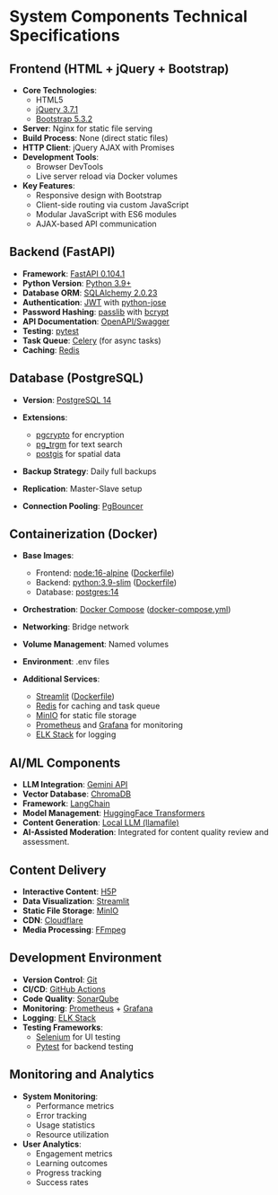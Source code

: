 # System Components Technical Specifications

## Frontend (HTML + jQuery + Bootstrap)

- **Core Technologies**:
  - HTML5
  - [jQuery 3.7.1](https://jquery.com/)
  - [Bootstrap 5.3.2](https://getbootstrap.com/)
- **Server**: Nginx for static file serving
- **Build Process**: None (direct static files)
- **HTTP Client**: jQuery AJAX with Promises
- **Development Tools**:
  - Browser DevTools
  - Live server reload via Docker volumes
- **Key Features**:
  - Responsive design with Bootstrap
  - Client-side routing via custom JavaScript
  - Modular JavaScript with ES6 modules
  - AJAX-based API communication

## Backend (FastAPI)

- **Framework**: [FastAPI 0.104.1](https://fastapi.tiangolo.com/)
- **Python Version**: [Python 3.9+](https://www.python.org/)
- **Database ORM**: [SQLAlchemy 2.0.23](https://www.sqlalchemy.org/)
- **Authentication**: [JWT](https://jwt.io/) with [python-jose](https://python-jose.readthedocs.io/)
- **Password Hashing**: [passlib](https://passlib.readthedocs.io/) with [bcrypt](https://github.com/pyca/bcrypt/)
- **API Documentation**: [OpenAPI/Swagger](https://swagger.io/)
- **Testing**: [pytest](https://docs.pytest.org/)
- **Task Queue**: [Celery](https://docs.celeryq.dev/) (for async tasks)
- **Caching**: [Redis](https://redis.io/)

## Database (PostgreSQL)

- **Version**: [PostgreSQL 14](https://www.postgresql.org/)
- **Extensions**:

  - [pgcrypto](https://www.postgresql.org/docs/current/pgcrypto.html) for encryption
  - [pg_trgm](https://www.postgresql.org/docs/current/pgtrgm.html) for text search
  - [postgis](https://postgis.net/) for spatial data

- **Backup Strategy**: Daily full backups
- **Replication**: Master-Slave setup
- **Connection Pooling**: [PgBouncer](https://www.pgbouncer.org/)

## Containerization (Docker)

- **Base Images**:

  - Frontend: [node:16-alpine](https://hub.docker.com/_/node) ([Dockerfile](../frontend/Dockerfile))
  - Backend: [python:3.9-slim](https://hub.docker.com/_/python) ([Dockerfile](../backend/Dockerfile))
  - Database: [postgres:14](https://hub.docker.com/_/postgres)

- **Orchestration**: [Docker Compose](https://docs.docker.com/compose/) ([docker-compose.yml](../docker-compose.yml))
- **Networking**: Bridge network
- **Volume Management**: Named volumes
- **Environment**: .env files
- **Additional Services**:
  - [Streamlit](https://streamlit.io/) ([Dockerfile](../streamlit/Dockerfile))
  - [Redis](https://redis.io/) for caching and task queue
  - [MinIO](https://min.io/) for static file storage
  - [Prometheus](https://prometheus.io/) and [Grafana](https://grafana.com/) for monitoring
  - [ELK Stack](https://www.elastic.co/what-is/elk-stack) for logging

## AI/ML Components

- **LLM Integration**: [Gemini API](https://ai.google.dev/)
- **Vector Database**: [ChromaDB](https://www.trychroma.com/)
- **Framework**: [LangChain](https://www.langchain.com/)
- **Model Management**: [HuggingFace Transformers](https://huggingface.co/docs/transformers/index)
- **Content Generation**: [Local LLM (llamafile)](https://github.com/Mozilla-Ocho/llamafile)
- **AI-Assisted Moderation**: Integrated for content quality review and assessment.

## Content Delivery

- **Interactive Content**: [H5P](https://h5p.org/)
- **Data Visualization**: [Streamlit](https://streamlit.io/)
- **Static File Storage**: [MinIO](https://min.io/)
- **CDN**: [Cloudflare](https://www.cloudflare.com/)
- **Media Processing**: [FFmpeg](https://ffmpeg.org/)

## Development Environment

- **Version Control**: [Git](https://git-scm.com/)
- **CI/CD**: [GitHub Actions](https://github.com/features/actions)
- **Code Quality**: [SonarQube](https://www.sonarqube.org/)
- **Monitoring**: [Prometheus](https://prometheus.io/) + [Grafana](https://grafana.com/)
- **Logging**: [ELK Stack](https://www.elastic.co/what-is/elk-stack)
- **Testing Frameworks**:
  - [Selenium](https://www.selenium.dev/) for UI testing
  - [Pytest](https://docs.pytest.org/) for backend testing

## Monitoring and Analytics

- **System Monitoring**:
  - Performance metrics
  - Error tracking
  - Usage statistics
  - Resource utilization
- **User Analytics**:
  - Engagement metrics
  - Learning outcomes
  - Progress tracking
  - Success rates